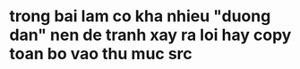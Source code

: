 # trong bai lam co kha nhieu "duong dan" nen de tranh xay ra loi hay copy toan bo vao thu muc src
 
 